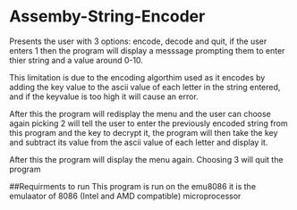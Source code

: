 # Assemby-String-Encoder

  Presents the user with 3 options: encode, decode and quit, if the user enters 1 then the program will display a messsage 
prompting them to enter thier string and a value around 0-10. 
  
  This limitation is due to the encoding algorthim used as it
encodes by adding the key value to the ascii value of each letter in the string entered, and if the keyvalue is too high it
will cause an error. 
  
  After this the program will redisplay the menu and the user can choose again picking 2 will tell the user
to enter the previously encoded string from this program and the key to decrypt it, the program will then take the key and
subtract its value from the ascii value of each letter and display it. 
  
  After this the program will display the menu again. 
Choosing 3 will quit the program

##Requirments to run 
This program is run on the emu8086 it is the emulaator of 8086 (Intel and AMD compatible) microprocessor 

